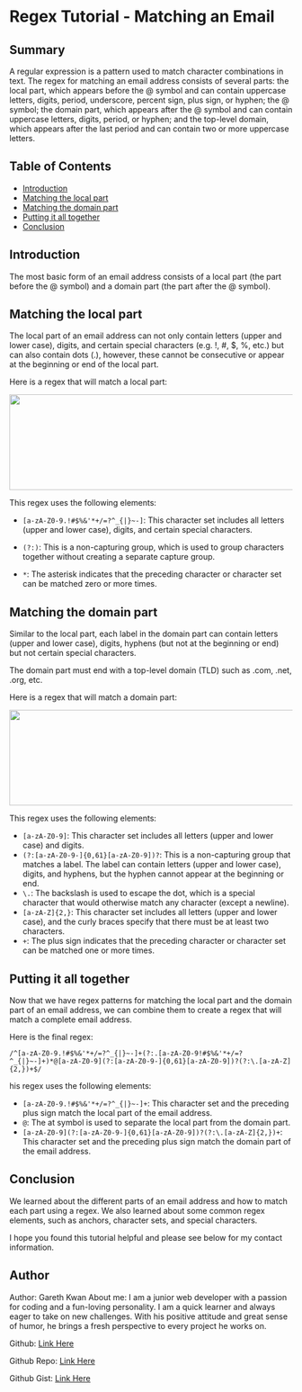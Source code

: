 # Regex Tutorial - Matching an Email

## Summary

A regular expression is a pattern used to match character combinations in text. The regex for matching an email address consists of several parts: the local part, which appears before the @ symbol and can contain uppercase letters, digits, period, underscore, percent sign, plus sign, or hyphen; the @ symbol; the domain part, which appears after the @ symbol and can contain uppercase letters, digits, period, or hyphen; and the top-level domain, which appears after the last period and can contain two or more uppercase letters.

## Table of Contents

- [Introduction](#introduction)
- [Matching the local part](#matching-the-local-part)
- [Matching the domain part](#matching-the-domain-part)
- [Putting it all together](#putting-it-all-together)
- [Conclusion](#conclusion)

## Introduction

The most basic form of an email address consists of a local part (the part before the @ symbol) and a domain part (the part after the @ symbol).

## Matching the local part

The local part of an email address can not only contain letters (upper and lower case), digits, and certain special characters (e.g. !, #, $, %, etc.) but can also contain dots (.), however, these cannot be consecutive or appear at the beginning or end of the local part.

Here is a regex that will match a local part:

<img src="https://user-images.githubusercontent.com/108771904/213930843-7c582d65-c380-4bb5-91db-2cf258a68cf0.png" width="630" height="170"/>

This regex uses the following elements:

- `[a-zA-Z0-9.!#$%&'*+/=?^_{|}~-]`: This character set includes all letters (upper and lower case), digits, and certain special characters.

- `(?:)`: This is a non-capturing group, which is used to group characters together without creating a separate capture group.
- `*`: The asterisk indicates that the preceding character or character set can be matched zero or more times.

## Matching the domain part

Similar to the local part, each label in the domain part can contain letters (upper and lower case), digits, hyphens (but not at the beginning or end) but not certain special characters.

The domain part must end with a top-level domain (TLD) such as .com, .net, .org, etc.

Here is a regex that will match a domain part:

<img src="https://user-images.githubusercontent.com/108771904/213930844-963dcad0-6477-4e01-8289-bc06e1401758.png" width="630" height="170"/>

This regex uses the following elements:

- `[a-zA-Z0-9]`: This character set includes all letters (upper and lower case) and digits.
- `(?:[a-zA-Z0-9-]{0,61}[a-zA-Z0-9])?`: This is a non-capturing group that matches a label. The label can contain letters (upper and lower case), digits, and hyphens, but the hyphen cannot appear at the beginning or end.
- `\.`: The backslash is used to escape the dot, which is a special character that would otherwise match any character (except a newline).
- `[a-zA-Z]{2,}`: This character set includes all letters (upper and lower case), and the curly braces specify that there must be at least two characters.
- `+`: The plus sign indicates that the preceding character or character set can be matched one or more times.

## Putting it all together

Now that we have regex patterns for matching the local part and the domain part of an email address, we can combine them to create a regex that will match a complete email address.

Here is the final regex:

`/^[a-zA-Z0-9.!#$%&'*+/=?^_{|}~-]+(?:.[a-zA-Z0-9!#$%&'*+/=?^_{|}~-]+)*@[a-zA-Z0-9](?:[a-zA-Z0-9-]{0,61}[a-zA-Z0-9])?(?:\.[a-zA-Z]{2,})+$/`

his regex uses the following elements:

- `[a-zA-Z0-9.!#$%&'*+/=?^_{|}~-]+`: This character set and the preceding plus sign match the local part of the email address.
- `@`: The at symbol is used to separate the local part from the domain part.
- `[a-zA-Z0-9](?:[a-zA-Z0-9-]{0,61}[a-zA-Z0-9])?(?:\.[a-zA-Z]{2,})+`: This character set and the preceding plus sign match the domain part of the email address.

## Conclusion

We learned about the different parts of an email address and how to match each part using a regex. We also learned about some common regex elements, such as anchors, character sets, and special characters.

I hope you found this tutorial helpful and please see below for my contact information.

## Author

Author: Gareth Kwan
About me: I am a junior web developer with a passion for coding and a fun-loving personality. I am a quick learner and always eager to take on new challenges. With his positive attitude and great sense of humor, he brings a fresh perspective to every project he works on.

Github: [Link Here ](https://github.com/Gareth-Kwan)

Github Repo: [Link Here ](https://github.com/Gareth-Kwan/regex-tutorial)

Github Gist: [Link Here ](https://gist.github.com/Gareth-Kwan/fed53d9f71c772e3cdb07ff89f58946e)
